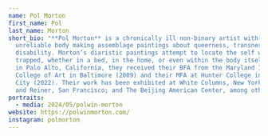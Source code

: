```yaml
---
name: Pol Morton
first_name: Pol
last_name: Morton
short_bio: "**Pol Morton** is a chronically ill non-binary artist with an
  unreliable body making assemblage paintings about queerness, transness, and
  disability. Morton’s diaristic paintings attempt to locate the self when it is
  trapped, whether in a bed, in the home, or even within the body itself. Born
  in Palo Alto, California, they received their BFA from the Maryland Institute
  College of Art in Baltimore (2009) and their MFA at Hunter College in New York
  City (2022). Their work has been exhibited at White Columns, New York; Bass
  and Reiner, San Francisco; and The Beijing American Center, among others."
portraits:
  - media: 2024/05/polwin-morton
website: https://polwinmorton.com/
instagram: polmorton
---
```

